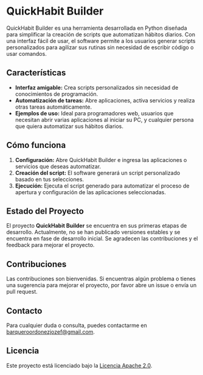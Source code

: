 # QuickHabit Builder

QuickHabit Builder es una herramienta desarrollada en Python diseñada para simplificar la creación de scripts que automatizan hábitos diarios. Con una interfaz fácil de usar, el software permite a los usuarios generar scripts personalizados para agilizar sus rutinas sin necesidad de escribir código o usar comandos.

## Características

- **Interfaz amigable:** Crea scripts personalizados sin necesidad de conocimientos de programación.
- **Automatización de tareas:** Abre aplicaciones, activa servicios y realiza otras tareas automáticamente.
- **Ejemplos de uso:** Ideal para programadores web, usuarios que necesitan abrir varias aplicaciones al iniciar su PC, y cualquier persona que quiera automatizar sus hábitos diarios.

## Cómo funciona

1. **Configuración:** Abre QuickHabit Builder e ingresa las aplicaciones o servicios que deseas automatizar.
2. **Creación del script:** El software generará un script personalizado basado en tus selecciones.
3. **Ejecución:** Ejecuta el script generado para automatizar el proceso de apertura y configuración de las aplicaciones seleccionadas.

## Estado del Proyecto

El proyecto **QuickHabit Builder** se encuentra en sus primeras etapas de desarrollo. Actualmente, no se han publicado versiones estables y se encuentra en fase de desarrollo inicial. Se agradecen las contribuciones y el feedback para mejorar el proyecto.

## Contribuciones

Las contribuciones son bienvenidas. Si encuentras algún problema o tienes una sugerencia para mejorar el proyecto, por favor abre un issue o envía un pull request.

## Contacto

Para cualquier duda o consulta, puedes contactarme en [barqueroordonezjozef@gmail.com](mailto:barqueroordonezjozef@gmail.com).

## Licencia

Este proyecto está licenciado bajo la [Licencia Apache 2.0](LICENSE).
